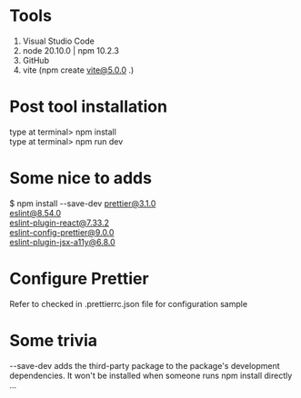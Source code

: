 # Tools

1. Visual Studio Code
2. node 20.10.0 | npm 10.2.3
3. GitHub
4. vite (npm create vite@5.0.0 .)

# Post tool installation

type at terminal> npm install \
type at terminal> npm run dev

# Some nice to adds

$ npm install --save-dev prettier@3.1.0 \
 eslint@8.54.0 \
 eslint-plugin-react@7.33.2 \
 eslint-config-prettier@9.0.0 \
 eslint-plugin-jsx-a11y@6.8.0

# Configure Prettier

Refer to checked in .prettierrc.json file for configuration sample

# Some trivia

--save-dev adds the third-party package to the package's development dependencies. It won't be installed when someone runs npm install directly ...
